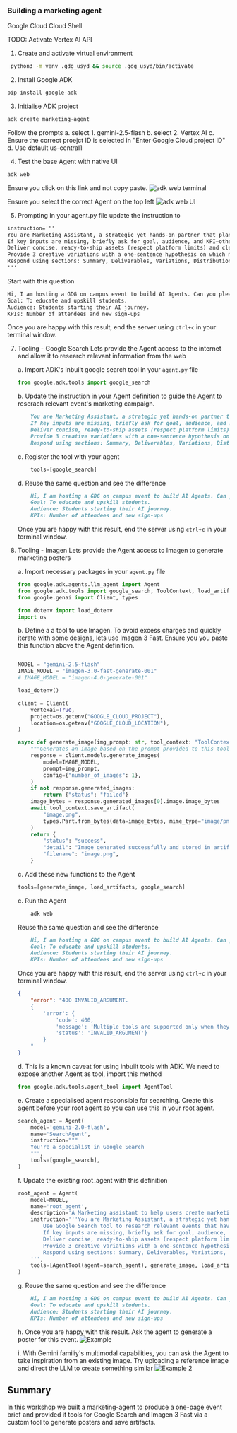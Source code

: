 ### Building a marketing agent 

Google Cloud 
Cloud Shell

TODO: Activate Vertex AI API

1. Create and activate virtual environment 
```bash
 python3 -m venv .gdg_usyd && source .gdg_usyd/bin/activate
 ```

2. Install Google ADK 
```bash
pip install google-adk
```

3. Initialise ADK project 
```bash
adk create marketing-agent
```

 Follow the prompts 
 a. select 1. gemini-2.5-flash
 b. select 2. Vertex AI
 c. Ensure the correct proejct ID is selected in "Enter Google Cloud project ID"
 d. Use default us-central1

 4. Test the base Agent with native UI
 ```bash
 adk web
 ```
 Ensure you click on this link and not copy paste. 
![adk web terminal](images/adk_web.png "adk web terminal")

Ensure you select the correct Agent on the top left
![adk web UI](images/adk_web_UI.png "adk web UI")

5. Prompting
In your agent.py file update the instruction to
```markdown
instruction='''
You are Marketing Assistant, a strategic yet hands-on partner that plans, creates, and optimizes marketing for measurable growth while keeping brand consistency.
If key inputs are missing, briefly ask for goal, audience, and KPI—otherwise proceed.
Deliver concise, ready-to-ship assets (respect platform limits) and clearly mark assumptions vs facts.
Provide 3 creative variations with a one-sentence hypothesis on which might win and why.
Respond using sections: Summary, Deliverables, Variations, Distribution & Measurement, Next Actions, Sources.
'''
```

Start with this question
```markdown
Hi, I am hosting a GDG on campus event to build AI Agents. Can you please create a 1 page brief?
Goal: To educate and upskill students.
Audience: Students starting their AI journey.
KPIs: Number of attendees and new sign-ups
```

Once you are happy with this result, end the server using `ctrl+c` in your terminal window. 

7. Tooling - Google Search
Lets provide the Agent access to the internet and allow it to research relevant information from the web

    a. Import ADK's inbuilt google search tool in your `agent.py` file
    ```python
    from google.adk.tools import google_search
    ```

    b. Update the instruction in your Agent definition to guide the Agent to reserach relevant event's marketing campaign.
    ```markdown
        You are Marketing Assistant, a strategic yet hands-on partner that plans, creates, and optimizes marketing for measurable growth while keeping brand consistency. Ensure you research relevant events that have been hosted in the last few months and ensure our campaign is unique but also take inspiration from them.
        If key inputs are missing, briefly ask for goal, audience, and KPI—otherwise proceed.
        Deliver concise, ready-to-ship assets (respect platform limits) and clearly mark assumptions vs facts.
        Provide 3 creative variations with a one-sentence hypothesis on which might win and why.
        Respond using sections: Summary, Deliverables, Variations, Distribution & Measurement, Next Actions, Sources.
    ```

    c. Register the tool with your agent
    ```python
        tools=[google_search]
    ```

    d. Reuse the same question and see the difference
    ```markdown
        Hi, I am hosting a GDG on campus event to build AI Agents. Can you please create a 1 page brief?
        Goal: To educate and upskill students.
        Audience: Students starting their AI journey.
        KPIs: Number of attendees and new sign-ups
    ```
    Once you are happy with this result, end the server using `ctrl+c` in your terminal window. 

8. Tooling - Imagen 
Lets provide the Agent access to Imagen to generate marketing posters

    a. Import necessary packages in your `agent.py` file
    ```python
    from google.adk.agents.llm_agent import Agent
    from google.adk.tools import google_search, ToolContext, load_artifacts
    from google.genai import Client, types

    from dotenv import load_dotenv
    import os 
    ```

    b. Define a a tool to use Imagen. To avoid excess charges and quickly iterate with some designs, lets use Imagen 3 Fast. Ensure you you paste this function above the Agent definition. 
    ```python

    MODEL = "gemini-2.5-flash"
    IMAGE_MODEL = "imagen-3.0-fast-generate-001"
    # IMAGE_MODEL = "imagen-4.0-generate-001"

    load_dotenv()

    client = Client(
        vertexai=True,
        project=os.getenv("GOOGLE_CLOUD_PROJECT"),
        location=os.getenv("GOOGLE_CLOUD_LOCATION"),
    )

    async def generate_image(img_prompt: str, tool_context: "ToolContext"):
        """Generates an image based on the prompt provided to this tool"""
        response = client.models.generate_images(
            model=IMAGE_MODEL,
            prompt=img_prompt,
            config={"number_of_images": 1},
        )
        if not response.generated_images:
            return {"status": "failed"}
        image_bytes = response.generated_images[0].image.image_bytes
        await tool_context.save_artifact(
            "image.png",
            types.Part.from_bytes(data=image_bytes, mime_type="image/png"),
        )
        return {
            "status": "success",
            "detail": "Image generated successfully and stored in artifacts.",
            "filename": "image.png",
        }
    ``` 

    c. Add these new functions to the Agent 
    ```python 
    tools=[generate_image, load_artifacts, google_search]
    ```

    c. Run the Agent 
    ```bash
        adk web
    ```

    Reuse the same question and see the difference
    ```markdown
        Hi, I am hosting a GDG on campus event to build AI Agents. Can you please create a 1 page brief?
        Goal: To educate and upskill students.
        Audience: Students starting their AI journey.
        KPIs: Number of attendees and new sign-ups
    ```
    Once you are happy with this result, end the server using `ctrl+c` in your terminal window. 

    ```json
    {
        "error": "400 INVALID_ARGUMENT. 
        {
            'error': {
                'code': 400, 
                'message': 'Multiple tools are supported only when they are all search tools.', 
                'status': 'INVALID_ARGUMENT'}
            }
        "
    }
    ```

    d. This is a known caveat for using inbuilt tools with ADK. We need to expose another Agent as tool, import this method
    ```python 
    from google.adk.tools.agent_tool import AgentTool
    ```

    e. Create a specialised agent responsible for searching. Create this agent before your root agent so you can use this in your root agent.
    ```python 
    search_agent = Agent(
        model='gemini-2.0-flash',
        name='SearchAgent',
        instruction="""
        You're a specialist in Google Search
        """,
        tools=[google_search],
    )
    ```

    f. Update the existing root_agent with this definition 
    ```python 
    root_agent = Agent(
        model=MODEL,
        name='root_agent',
        description='A Marketing assistant to help users create marketing campaigns',
        instruction='''You are Marketing Assistant, a strategic yet hands-on partner that plans, creates, and optimizes marketing for measurable growth while keeping brand consistency. 
            Use Google Search tool to research relevant events that have been hosted in the last few months and ensure our campaign is unique but also take inspiration from them.
            If key inputs are missing, briefly ask for goal, audience, and KPI—otherwise proceed.
            Deliver concise, ready-to-ship assets (respect platform limits) and clearly mark assumptions vs facts.
            Provide 3 creative variations with a one-sentence hypothesis on which might win and why.
            Respond using sections: Summary, Deliverables, Variations, Distribution & Measurement, Next Actions, Sources.
        ''',
        tools=[AgentTool(agent=search_agent), generate_image, load_artifacts],
    )
    ```

    g. Reuse the same question and see the difference
    ```markdown
        Hi, I am hosting a GDG on campus event to build AI Agents. Can you please create a 1 page brief?
        Goal: To educate and upskill students.
        Audience: Students starting their AI journey.
        KPIs: Number of attendees and new sign-ups
    ```

    h. Once you are happy with this result. Ask the agent to generate a poster for this event. 
    ![Example](images/example.png "Example Image")

    i. With Gemini familiy's multimodal capabilities, you can ask the Agent to take inspiration from an existing image. Try uploading a reference image and direct the LLM to create something similar 
    ![Example 2](images/example_2.png "Example Image")


## Summary 
In this workshop we built a marketing-agent to produce a one-page event brief and provided it tools for Google Search and Imagen 3 Fast via a custom tool to generate posters and save artifacts.